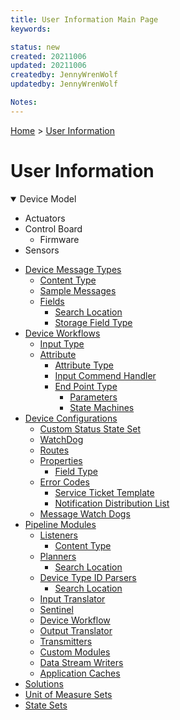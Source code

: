 ```yaml
---
title: User Information Main Page
keywords: 

status: new
created: 20211006
updated: 20211006
createdby: JennyWrenWolf
updatedby: JennyWrenWolf

Notes: 
---
```

[Home](../Index.md) > [User Information](./Index.md)

# User Information

<details open>
<summary>Device Model</summary>

+ Actuators
+ Control Board
    + Firmware 
+ Sensors
</details>


* [Device Message Types](./Devices/DeviceMessages.md)
  * [Content Type](.//ContentTypes.md)
  * [Sample Messages](./)
  * [Fields](./)
    * [Search Location](./)
    * [Storage Field Type](./)
* [Device Workflows](./)
  * [Input Type](./)
  * [Attribute](./)
    * [Attribute Type](./)
    * [Input Commend Handler](./)
    * [End Point Type](./)
      * [Parameters](./)
      * [State Machines](./)
* [Device Configurations](./)
  * [Custom Status State Set](./)
  * [WatchDog](./)
  * [Routes](./)
  * [Properties](./)
    * [Field Type](./)
  * [Error Codes](./)
    * [Service Ticket Template](./)
    * [Notification Distribution List](./)
  * [Message Watch Dogs](./)
* [Pipeline Modules](./)
  * [Listeners](./)
    * [Content Type](./)
  * [Planners](./)
    * [Search Location](./)
  * [Device Type ID Parsers](./)
    * [Search Location](./)
  * [Input Translator](./)
  * [Sentinel](./)
  * [Device Workflow](./)
  * [Output Translator](./)
  * [Transmitters](./)
  * [Custom Modules](./)
  * [Data Stream Writers](./)
  * [Application Caches](./)
* [Solutions](./)
* [Unit of Measure Sets](./)
* [State Sets](./)